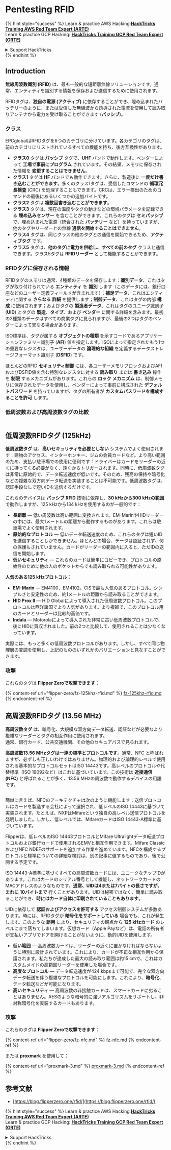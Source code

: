 # Pentesting RFID

{% hint style="success" %}
Learn & practice AWS Hacking:<img src="/.gitbook/assets/arte.png" alt="" data-size="line">[**HackTricks Training AWS Red Team Expert (ARTE)**](https://training.hacktricks.xyz/courses/arte)<img src="/.gitbook/assets/arte.png" alt="" data-size="line">\
Learn & practice GCP Hacking: <img src="/.gitbook/assets/grte.png" alt="" data-size="line">[**HackTricks Training GCP Red Team Expert (GRTE)**<img src="/.gitbook/assets/grte.png" alt="" data-size="line">](https://training.hacktricks.xyz/courses/grte)

<details>

<summary>Support HackTricks</summary>

* Check the [**subscription plans**](https://github.com/sponsors/carlospolop)!
* **Join the** 💬 [**Discord group**](https://discord.gg/hRep4RUj7f) or the [**telegram group**](https://t.me/peass) or **follow** us on **Twitter** 🐦 [**@hacktricks\_live**](https://twitter.com/hacktricks\_live)**.**
* **Share hacking tricks by submitting PRs to the** [**HackTricks**](https://github.com/carlospolop/hacktricks) and [**HackTricks Cloud**](https://github.com/carlospolop/hacktricks-cloud) github repos.

</details>
{% endhint %}

## Introduction

**無線周波数識別 (RFID)** は、最も一般的な短距離無線ソリューションです。通常、エンティティを識別する情報を保存および送信するために使用されます。

RFIDタグは、**独自の電源 (アクティブ)** に依存することができ、埋め込まれたバッテリーのように、または受信した無線波から誘導された電流を使用して読み取りアンテナから電力を受け取ることができます (**パッシブ**)。

### クラス

EPCglobalはRFIDタグを6つのカテゴリに分けています。各カテゴリのタグは、前のカテゴリにリストされているすべての機能を持ち、後方互換性があります。

* **クラス0** タグは **パッシブ** タグで、**UHF** バンドで動作します。ベンダーによって **工場で事前にプログラム** されています。その結果、メモリに保存された情報を **変更することはできません**。
* **クラス1** タグは **HF** バンドでも動作できます。さらに、製造後に **一度だけ書き込むことができます**。多くのクラス1タグは、受信したコマンドの **循環冗長検査** (CRC) を処理することもできます。CRCは、エラー検出のためのコマンドの最後にあるいくつかの追加バイトです。
* **クラス2** タグは **複数回書き込むことができます**。
* **クラス3** タグは、現在の温度やタグの動きなどの環境パラメータを記録できる **埋め込みセンサー** を含むことができます。これらのタグは **セミパッシブ** で、埋め込まれた電源（統合された **バッテリー** など）を持っていますが、他のタグやリーダーとの無線 **通信を開始することはできません**。
* **クラス4** タグは、同じクラスの他のタグとの通信を開始できるため、**アクティブタグ** です。
* **クラス5** タグは、**他のタグに電力を供給し、すべての前のタグ** クラスと通信できます。クラス5タグは **RFIDリーダー** として機能することができます。

### RFIDタグに保存される情報

RFIDタグのメモリは通常、4種類のデータを保存します：**識別データ**、これはタグが取り付けられている **エンティティ** を **識別** します（このデータには、銀行口座などのユーザー定義フィールドが含まれます）；**補足データ**、これはエンティティに関する **さらなる** **詳細** を提供します；**制御データ**、これはタグの内部 **構成** に使用されます；およびタグの **製造者データ**、これはタグのユニーク識別子 (**UID**) とタグの **製造**、**タイプ**、および **ベンダー** に関する詳細を含みます。最初の2種類のデータはすべての商業タグに見られますが、最後の2つはタグのベンダーによって異なる場合があります。

ISO標準は、タグが属する **オブジェクトの種類** を示すコードであるアプリケーションファミリー識別子 (**AFI**) 値を指定します。ISOによって指定されたもう1つの重要なレジスタは、ユーザーデータの **論理的な組織** を定義するデータストレージフォーマット識別子 (**DSFID**) です。

ほとんどのRFID **セキュリティ制御** には、各ユーザーメモリブロックおよびAFIおよびDSFID値を含む特別なレジスタに対する **読み取り** または **書き込み** 操作を **制限** するメカニズムがあります。これらの **ロック** **メカニズム** は、制御メモリに保存されたデータを使用し、ベンダーによって事前に構成された **デフォルトパスワード** を持っていますが、タグの所有者が **カスタムパスワードを構成することを許可** します。

### 低周波数および高周波数タグの比較

<figure><img src="../../.gitbook/assets/image (983).png" alt=""><figcaption></figcaption></figure>

## 低周波数RFIDタグ (125kHz)

**低周波数タグ** は、**高いセキュリティを必要としない** システムでよく使用されます：建物のアクセス、インターホンキー、ジムの会員カードなど。より高い範囲のため、支払い駐車場での使用に便利です：ドライバーはカードをリーダーの近くに持ってくる必要がなく、遠くからトリガーされます。同時に、低周波数タグは非常に原始的で、データ転送速度が低いです。そのため、残高の保持や暗号化などの複雑な双方向データ転送を実装することは不可能です。低周波数タグは、認証手段なしで短いIDを送信するだけです。

これらのデバイスは **パッシブ** **RFID** 技術に依存し、**30 kHzから300 kHzの範囲** で動作しますが、125 kHzから134 kHzを使用するのが一般的です：

* **長距離** — 低い周波数は高い範囲に変換されます。EM-MarinやHIDリーダーの中には、最大1メートルの距離から動作するものがあります。これらは駐車場でよく使用されます。
* **原始的なプロトコル** — 低いデータ転送速度のため、これらのタグは短いIDを送信することしかできません。ほとんどの場合、データは認証されず、何の保護もされていません。カードがリーダーの範囲内に入ると、ただIDの送信を開始します。
* **低いセキュリティ** — これらのカードは簡単にコピーでき、プロトコルの原始性のために他の人のポケットからでも読み取られる可能性があります。

**人気のある125 kHzプロトコル：**

* **EM-Marin** — EM4100、EM4102。CISで最も人気のあるプロトコル。シンプルさと安定性のため、約1メートルの距離から読み取ることができます。
* **HID Prox II** — HID Globalによって導入された低周波数プロトコル。このプロトコルは西洋諸国でより人気があります。より複雑で、このプロトコル用のカードとリーダーは比較的高価です。
* **Indala** — Motorolaによって導入された非常に古い低周波数プロトコルで、後にHIDに買収されました。前の2つと比較して、使用されることは少なくなっています。

実際には、もっと多くの低周波数プロトコルがあります。しかし、すべて同じ物理層の変調を使用し、上記のもののいずれかのバリエーションと見なすことができます。

### 攻撃

これらのタグは **Flipper Zeroで攻撃できます**：

{% content-ref url="flipper-zero/fz-125khz-rfid.md" %}
[fz-125khz-rfid.md](flipper-zero/fz-125khz-rfid.md)
{% endcontent-ref %}

## 高周波数RFIDタグ (13.56 MHz)

**高周波数タグ** は、暗号化、大規模な双方向データ転送、認証などが必要なより複雑なリーダーとタグの相互作用に使用されます。\
通常、銀行カード、公共交通機関、その他のセキュアパスで見られます。

**高周波数13.56 MHzタグは一連の標準とプロトコルです**。通常、[NFC](https://nfc-forum.org/what-is-nfc/about-the-technology/) と呼ばれますが、必ずしも正しいわけではありません。物理的および論理的レベルで使用される基本的なプロトコルセットはISO 14443です。高レベルのプロトコルや代替標準（ISO 19092など）はこれに基づいています。この技術は **近接通信 (NFC)** と呼ばれることが多く、13.56 MHzの周波数で動作するデバイスの用語です。

<figure><img src="../../.gitbook/assets/image (930).png" alt=""><figcaption></figcaption></figure>

簡単に言えば、NFCのアーキテクチャは次のように機能します：送信プロトコルはカードを製造する会社によって選択され、低レベルのISO 14443に基づいて実装されます。たとえば、NXPはMifareという独自の高レベル送信プロトコルを発明しました。しかし、低レベルでは、MifareカードはISO 14443-A標準に基づいています。

Flipperは、低レベルのISO 14443プロトコルとMifare Ultralightデータ転送プロトコルおよび銀行カードで使用されるEMVと相互作用できます。Mifare ClassicおよびNFC NDEFのサポートを追加する作業を進めています。NFCを構成するプロトコルと標準についての詳細な検討は、別の記事に値するものであり、後で公開する予定です。

ISO 14443-A標準に基づくすべての高周波数カードには、ユニークなチップIDがあります。これはカードのシリアル番号として機能し、ネットワークカードのMACアドレスのようなものです。**通常、UIDは4または7バイトの長さですが、まれに** **10バイトまで** 行くことがあります。UIDは秘密ではなく、簡単に読み取ることができ、**時にはカード自体に印刷されていることもあります**。

UIDに依存して **認証およびアクセスを許可する** アクセス制御システムが多数あります。時には、RFIDタグが **暗号化をサポートしている** 場合でも、これが発生します。このような **誤用** により、セキュリティの観点から **125 kHzカード** のレベルにまで落ちてしまいます。仮想カード（Apple Payなど）は、電話の所有者が支払いアプリでドアを開けることがないように、動的UIDを使用します。

* **低い範囲** — 高周波数カードは、リーダーの近くに置かなければならないように特別に設計されています。これにより、カードが不正な相互作用から保護されます。私たちが達成した最大の読み取り範囲は約15 cmで、これはカスタムメイドの高範囲リーダーを使用した場合です。
* **高度なプロトコル** — データ転送速度が424 kbpsまで可能で、完全な双方向データ転送を伴う複雑なプロトコルを可能にします。これにより、**暗号化**、データ転送などが可能になります。
* **高いセキュリティ** — 高周波数の非接触カードは、スマートカードに劣ることはありません。AESのような暗号的に強いアルゴリズムをサポートし、非対称暗号化を実装するカードもあります。

### 攻撃

これらのタグは **Flipper Zeroで攻撃できます**：

{% content-ref url="flipper-zero/fz-nfc.md" %}
[fz-nfc.md](flipper-zero/fz-nfc.md)
{% endcontent-ref %}

または **proxmark** を使用して：

{% content-ref url="proxmark-3.md" %}
[proxmark-3.md](proxmark-3.md)
{% endcontent-ref %}

## 参考文献

* [https://blog.flipperzero.one/rfid/](https://blog.flipperzero.one/rfid/)

{% hint style="success" %}
Learn & practice AWS Hacking:<img src="/.gitbook/assets/arte.png" alt="" data-size="line">[**HackTricks Training AWS Red Team Expert (ARTE)**](https://training.hacktricks.xyz/courses/arte)<img src="/.gitbook/assets/arte.png" alt="" data-size="line">\
Learn & practice GCP Hacking: <img src="/.gitbook/assets/grte.png" alt="" data-size="line">[**HackTricks Training GCP Red Team Expert (GRTE)**<img src="/.gitbook/assets/grte.png" alt="" data-size="line">](https://training.hacktricks.xyz/courses/grte)

<details>

<summary>Support HackTricks</summary>

* Check the [**subscription plans**](https://github.com/sponsors/carlospolop)!
* **Join the** 💬 [**Discord group**](https://discord.gg/hRep4RUj7f) or the [**telegram group**](https://t.me/peass) or **follow** us on **Twitter** 🐦 [**@hacktricks\_live**](https://twitter.com/hacktricks\_live)**.**
* **Share hacking tricks by submitting PRs to the** [**HackTricks**](https://github.com/carlospolop/hacktricks) and [**HackTricks Cloud**](https://github.com/carlospolop/hacktricks-cloud) github repos.

</details>
{% endhint %}
